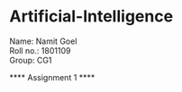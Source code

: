 # Artificial-Intelligence  
Name: Namit Goel  
Roll no.: 1801109  
Group: CG1  

**** Assignment 1 ****


